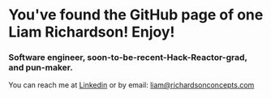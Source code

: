 # You've found the GitHub page of one Liam Richardson! Enjoy!
### Software engineer, soon-to-be-recent-Hack-Reactor-grad, and pun-maker.
You can reach me at [Linkedin](https://www.linkedin.com/in/richardson-liam/) or by email: <liam@richardsonconcepts.com>

<!--
**CptOblivion/CptOblivion** is a ✨ _special_ ✨ repository because its `README.md` (this file) appears on your GitHub profile.

Here are some ideas to get you started:

- 🔭 I’m currently working on ...
- 🌱 I’m currently learning ...
- 👯 I’m looking to collaborate on ...
- 🤔 I’m looking for help with ...
- 💬 Ask me about ...
- 📫 How to reach me: ...
- 😄 Pronouns: ...
- ⚡ Fun fact: ...
-->
